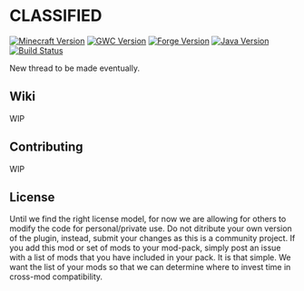 CLASSIFIED 
===========

[![Minecraft Version](http://img.shields.io/minecraft/1.7.10.png?color=green)](https://minecraft.net/)
[![GWC Version](http://img.shields.io/george_washington_carver/5.0.0.png?color=green)](https://github.com/TimelessModdingTeam/George-Washington-Carver-1.7)
[![Forge Version](http://img.shields.io/forge/10.13.4.1566.png?color=green)](http://files.minecraftforge.net/)
[![Java Version](http://img.shields.io/java/7.png?color=green)](https://www.java.com/en/)
[![Build Status](https://travis-ci.org/Um-Mitternacht/George-Washington-Carver-1.7.svg?branch=master)](https://travis-ci.org/TimelessModdingTeam/George-Washington-Carver-1.7) 

New thread to be made eventually.

## Wiki

WIP

## Contributing 

WIP

## License

Until we find the right license model, for now we are allowing for others to modify the code for personal/private use. Do not ditribute your own version of the plugin, instead, submit your changes as this is a community project. If you add this mod or set of mods to your mod-pack, simply post an issue with a list of mods that you have included in your pack. It is that simple. We want the list of your mods so that we can determine where to invest time in cross-mod compatibility.

